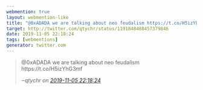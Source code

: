 ```yaml
---
webmention: true
layout: webmention-like
title: "@0xADADA we are talking about neo feudalism https://t.co/H5izYhG3mf"
target: http://twitter.com/qtychr/status/1191848488457379846
date: 2019-11-05 22:18:24
tags: [webmentions]
generator: twitter.com
---
```


<blockquote class="external-citation">
  <p>
    @0xADADA we are talking about neo feudalism https://t.co/H5izYhG3mf
  </p>
  <cite>‒<span class="p-author p-name">qtychr</span>
    on
    <a href="http://twitter.com/qtychr/status/1191848488457379846" rel="external nofollow" target="_blank">2019-11-05 22:18:24</a>
  </cite>
</blockquote>
